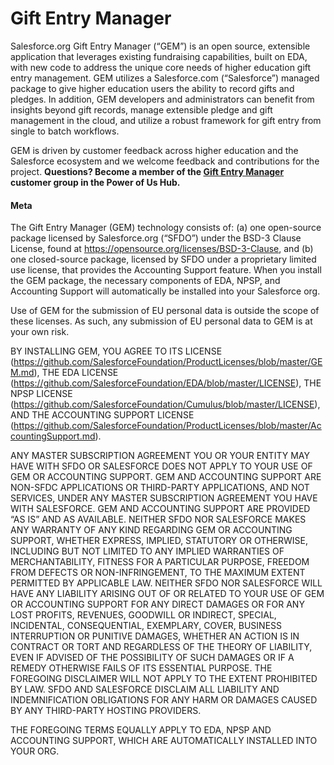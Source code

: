 # Gift Entry Manager

Salesforce.org Gift Entry Manager (“GEM”) is an open source, extensible application that leverages existing fundraising capabilities, built on EDA, with new code to address the unique core needs of higher education gift entry management. GEM  utilizes a Salesforce.com (“Salesforce”) managed package to give higher education users the ability to record gifts and pledges. In addition, GEM developers and administrators can benefit from insights beyond gift records, manage extensible pledge and gift management in the cloud, and utilize a robust framework for gift entry from single to batch workflows.

GEM is driven by customer feedback across higher education and the Salesforce ecosystem and we welcome feedback and contributions for the project. **Questions? Become a member of the [Gift Entry Manager](https://powerofus.force.com/s/topic/0TO1E000000VcE0WAK/gift-entry-manager) customer group in the Power of Us Hub.**

#### Meta

The Gift Entry Manager (GEM) technology consists of: (a) one open-source  package licensed by Salesforce.org (“SFDO”) under the BSD-3 Clause License, found at https://opensource.org/licenses/BSD-3-Clause, and (b) one closed-source package, licensed by SFDO under a proprietary limited use license, that provides the Accounting Support feature.  When you install the GEM package, the necessary components of EDA, NPSP, and Accounting Support will automatically be installed into your Salesforce org.

Use of GEM for the submission of EU personal data is outside the scope of these licenses. As such, any submission of EU personal data to GEM is at your own risk.

BY INSTALLING GEM, YOU AGREE TO ITS LICENSE (https://github.com/SalesforceFoundation/ProductLicenses/blob/master/GEM.md), THE EDA LICENSE (https://github.com/SalesforceFoundation/EDA/blob/master/LICENSE), THE NPSP LICENSE (https://github.com/SalesforceFoundation/Cumulus/blob/master/LICENSE), AND THE ACCOUNTING SUPPORT LICENSE (https://github.com/SalesforceFoundation/ProductLicenses/blob/master/AccountingSupport.md).

ANY MASTER SUBSCRIPTION AGREEMENT YOU OR YOUR ENTITY MAY HAVE WITH SFDO OR SALESFORCE DOES NOT APPLY TO YOUR USE OF GEM OR ACCOUNTING SUPPORT.  GEM AND ACCOUNTING SUPPORT ARE NON-SFDC APPLICATIONS OR THIRD-PARTY APPLICATIONS, AND NOT SERVICES, UNDER ANY MASTER SUBSCRIPTION AGREEMENT YOU HAVE WITH SALESFORCE. GEM AND ACCOUNTING SUPPORT ARE PROVIDED “AS IS” AND AS AVAILABLE. NEITHER SFDO NOR SALESFORCE MAKES ANY WARRANTY OF ANY KIND REGARDING GEM OR ACCOUNTING SUPPORT, WHETHER EXPRESS, IMPLIED, STATUTORY OR OTHERWISE, INCLUDING BUT NOT LIMITED TO ANY IMPLIED WARRANTIES OF MERCHANTABILITY, FITNESS FOR A PARTICULAR PURPOSE, FREEDOM FROM DEFECTS OR NON-INFRINGEMENT, TO THE MAXIMUM EXTENT PERMITTED BY APPLICABLE LAW. NEITHER SFDO NOR SALESFORCE WILL HAVE ANY LIABILITY ARISING OUT OF OR RELATED TO YOUR USE OF GEM OR ACCOUNTING SUPPORT FOR ANY DIRECT DAMAGES OR FOR ANY LOST PROFITS, REVENUES, GOODWILL OR INDIRECT, SPECIAL, INCIDENTAL, CONSEQUENTIAL, EXEMPLARY, COVER, BUSINESS INTERRUPTION OR PUNITIVE DAMAGES, WHETHER AN ACTION IS IN CONTRACT OR TORT AND REGARDLESS OF THE THEORY OF LIABILITY, EVEN IF ADVISED OF THE POSSIBILITY OF SUCH DAMAGES OR IF A REMEDY OTHERWISE FAILS OF ITS ESSENTIAL PURPOSE. THE FOREGOING DISCLAIMER WILL NOT APPLY TO THE EXTENT PROHIBITED BY LAW. SFDO AND SALESFORCE DISCLAIM ALL LIABILITY AND INDEMNIFICATION OBLIGATIONS FOR ANY HARM OR DAMAGES CAUSED BY ANY THIRD-PARTY HOSTING PROVIDERS.

THE FOREGOING TERMS EQUALLY APPLY TO EDA, NPSP AND ACCOUNTING SUPPORT, WHICH ARE AUTOMATICALLY INSTALLED INTO YOUR ORG.
